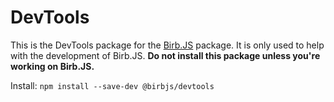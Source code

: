 # DevTools
This is the DevTools package for the [Birb.JS](https://github.com/BirbJS/Birb) package. It is only used to help with the development of Birb.JS. **Do not install this package unless you're working on Birb.JS.**

Install: `npm install --save-dev @birbjs/devtools`
